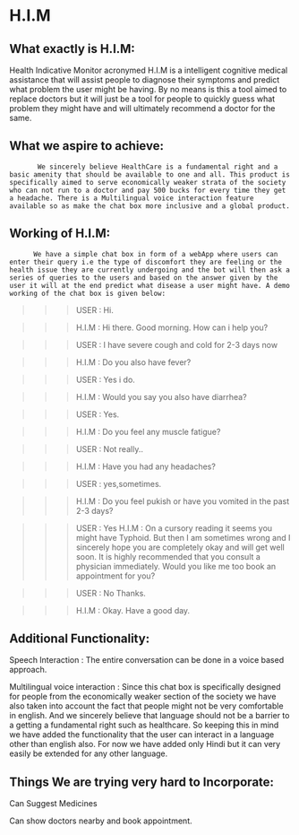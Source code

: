 # H.I.M
## What exactly is H.I.M: 
Health Indicative Monitor acronymed H.I.M is a intelligent cognitive medical assistance that will assist people to diagnose their symptoms and predict what problem the user might be having. By no means is this a tool aimed to replace doctors but it will just be a tool for people to quickly guess what problem they might have and will ultimately recommend a doctor for the same.

## What we aspire to achieve:
           We sincerely believe HealthCare is a fundamental right and a basic amenity that should be available to one and all. This product is specifically aimed to serve economically weaker strata of the society who can not run to a doctor and pay 500 bucks for every time they get a headache. There is a Multilingual voice interaction feature available so as make the chat box more inclusive and a global product.
  
## Working of H.I.M: 
          We have a simple chat box in form of a webApp where users can enter their query i.e the type of discomfort they are feeling or the health issue they are currently undergoing and the bot will then ask a series of queries to the users and based on the answer given by the user it will at the end predict what disease a user might have. A demo working of the chat box is given below:

>>>USER : Hi.

>>>H.I.M : Hi there. Good morning. How can i help you?

>>> USER : I have severe cough and cold for 2-3 days now

>>>H.I.M : Do you also have fever?

>>>USER : Yes i do.

>>>H.I.M : Would you say you also have diarrhea? 

>>>USER : Yes.

>>>H.I.M : Do you feel any muscle fatigue?

>>>USER : Not really..

>>>H.I.M : Have you had any headaches?

>>>USER : yes,sometimes.

>>>H.I.M : Do you feel pukish or have you vomited in the past 2-3 days?

>>>USER : Yes
>>>H.I.M : On a cursory reading it seems you might have Typhoid. But then I am sometimes                                                                                                  wrong and I sincerely hope you are completely okay and will get well soon. It is highly recommended that you consult a physician immediately. Would you like me too book an             appointment for you?


>>>USER : No Thanks. 

>>>H.I.M : Okay. Have a good day. 


## Additional Functionality:
  
Speech Interaction : The entire conversation can be done in a voice based approach.

Multilingual voice interaction : Since this chat box is specifically designed for people from the economically weaker section of the society we have also taken into account the fact that people might not be very comfortable in english. And we sincerely believe that language should not be a barrier to a getting a fundamental right such as healthcare. So keeping this in mind we have added the functionality that the user can interact in a language other than english also. For now we have added only Hindi but it can very easily be extended for any other language.


## Things We are trying very hard to Incorporate:

Can Suggest Medicines

Can show doctors nearby and book appointment.
